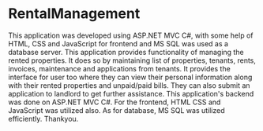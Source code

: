 # RentalManagement
This application was developed using ASP.NET MVC C#, with some help of HTML, CSS and JavaScript for frontend and MS SQL was used as a database server.
This application provides functionality of managing the rented properties. It does so by maintaining list of properties, tenants, rents, invoices, maintenance and applications from tenants.
It provides the interface for user too where they can view their personal information along with their rented properties and unpaid/paid bills. They can also submit an application to landlord to get further assistance.
This application's backend was done on ASP.NET MVC C#. For the frontend, HTML CSS and JavaScript was utilized also. As for database, MS SQL was utilized efficiently.
Thankyou.
